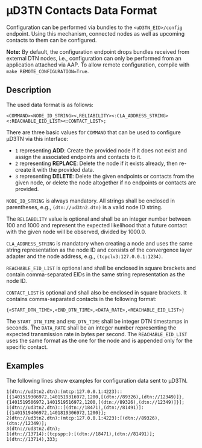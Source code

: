 # µD3TN Contacts Data Format

Configuration can be performed via bundles to the `<uD3TN_EID>/config` endpoint.
Using this mechanism, connected nodes as well as upcoming contacts to them can be configured.

**Note:** By default, the configuration endpoint drops bundles received from external DTN nodes, i.e., configuration can only be performed from an application attached via AAP.
To allow remote configuration, compile with `make REMOTE_CONFIGURATION=True`.

## Description

The used data format is as follows:

```
<COMMAND><NODE_ID_STRING><,RELIABILITY><:CLA_ADDRESS_STRING><:REACHABLE_EID_LIST><:CONTACT_LIST>;
```

There are three basic values for `COMMAND` that can be used to configure µD3TN via this interface:
  * `1` representing **ADD**: Create the provided node if it does not exist and assign the associated endpoints and contacts to it.
  * `2` representing **REPLACE**: Delete the node if it exists already, then re-create it with the provided data.
  * `3` representing **DELETE**: Delete the given endpoints or contacts from the given node, or delete the node altogether if no endpoints or contacts are provided.

`NODE_ID_STRING` is always mandatory. All strings shall be enclosed in parentheses, e.g., `(dtn://ud3tn2.dtn)` is a valid node ID string.

The `RELIABILITY` value is optional and shall be an integer number between 100 and 1000 and represent the expected likelihood that a future contact with the given node will be observed, divided by 1000.0.

`CLA_ADDRESS_STRING` is mandatory when creating a node and uses the same string representation as the node ID and consists of the convergence layer adapter and the node address, e.g., `(tcpclv3:127.0.0.1:1234)`.

`REACHABLE_EID_LIST` is optional and shall be enclosed in square brackets and contain comma-separated EIDs in the same string representation as the node ID.

`CONTACT_LIST` is optional and shall also be enclosed in square brackets. It contains comma-separated contacts in the following format:

```
{<START_DTN_TIME>,<END_DTN_TIME>,<DATA_RATE>,<REACHABLE_EID_LIST>}
```

The `START_DTN_TIME` and `END_DTN_TIME` shall be integer DTN timestamps in seconds. The `DATA_RATE` shall be an integer number representing the expected transmission rate in bytes per second. The `REACHABLE_EID_LIST` uses the same format as the one for the node and is appended only for the specific contact.

## Examples

The following lines show examples for configuration data sent to µD3TN.

```
1(dtn://ud3tn2.dtn):(mtcp:127.0.0.1:4223)::[{1401519306972,1401519316972,1200,[(dtn://89326),(dtn://12349)]},{1401519506972,1401519516972,1200,[(dtn://89326),(dtn://12349)]}];
1(dtn://ud3tn2.dtn)::[(dtn://18471),(dtn://81491)]:[{1401519406972,1401819306972,1200}];
2(dtn://ud3tn2.dtn):(mtcp:127.0.0.1:4223):[(dtn://89326),(dtn://12349)];
3(dtn://ud3tn2.dtn);
1(dtn://13714):(tcpspp:):[(dtn://18471),(dtn://81491)];
1(dtn://13714),333;
```

